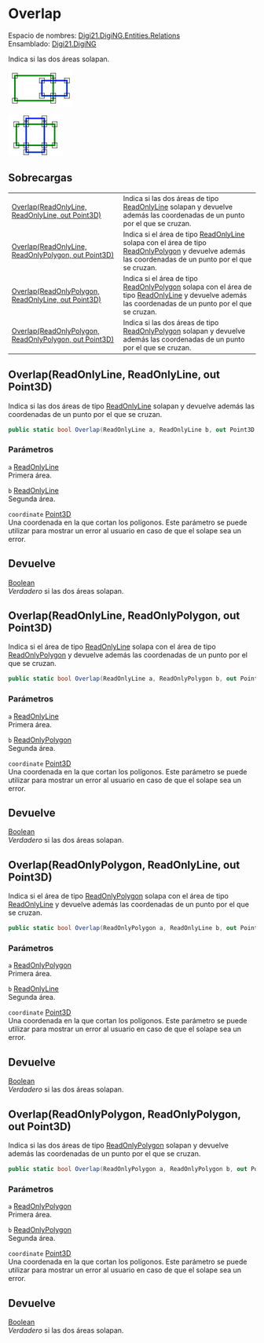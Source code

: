# Overlap

Espacio de nombres: [Digi21.DigiNG.Entities.Relations](../../)  
Ensamblado: [Digi21.DigiNG](../../../)

Indica si las dos áreas solapan.

![&#xC1;rea solapa &#xE1;rea](../../../../../../../../.gitbook/assets/areasolapaarea.png)

![&#xC1;rea solapa &#xE1;rea](../../../../../../../../.gitbook/assets/areasolapaarea2.png)

## Sobrecargas

|  |  |
| :--- | :--- |
| [Overlap\(ReadOnlyLine, ReadOnlyLine, out Point3D\)](overlap.md#overlap-readonlyline-readonlyline-out-point-3-d) | Indica si las dos áreas de tipo [ReadOnlyLine](../../../digi21.diging.entities/readonlyline/) solapan y devuelve además las coordenadas de un punto por el que se cruzan. |
| [Overlap\(ReadOnlyLine, ReadOnlyPolygon, out Point3D\)](overlap.md#overlap-readonlyline-readonlypolygon-out-point-3-d) | Indica si el área de tipo [ReadOnlyLine](../../../digi21.diging.entities/readonlyline/) solapa con el área de tipo [ReadOnlyPolygon](../../../digi21.diging.entities/readonlypolygon/) y devuelve además las coordenadas de un punto por el que se cruzan. |
| [Overlap\(ReadOnlyPolygon, ReadOnlyLine, out Point3D\)](overlap.md#overlap-readonlypolygon-readonlyline-out-point-3-d) | Indica si el área de tipo [ReadOnlyPolygon](../../../digi21.diging.entities/readonlypolygon/) solapa con el área de tipo [ReadOnlyLine](../../../digi21.diging.entities/readonlyline/) y devuelve además las coordenadas de un punto por el que se cruzan. |
| [Overlap\(ReadOnlyPolygon, ReadOnlyPolygon, out Point3D\)](overlap.md#overlap-readonlypolygon-readonlypolygon-out-point-3-d) | Indica si las dos áreas de tipo [ReadOnlyPolygon](../../../digi21.diging.entities/readonlypolygon/) solapan y devuelve además las coordenadas de un punto por el que se cruzan. |

## Overlap\(ReadOnlyLine, ReadOnlyLine, out Point3D\)

Indica si las dos áreas de tipo [ReadOnlyLine](../../../digi21.diging.entities/readonlyline/) solapan y devuelve además las coordenadas de un punto por el que se cruzan.

```csharp
public static bool Overlap(ReadOnlyLine a, ReadOnlyLine b, out Point3D coordinate)
```

### Parámetros

`a` [ReadOnlyLine](../../../digi21.diging.entities/readonlyline/)  
Primera área.

`b` [ReadOnlyLine](../../../digi21.diging.entities/readonlyline/)  
Segunda área.

`coordinate` [Point3D](../../../digi21.math/point3d.md)  
Una coordenada en la que cortan los polígonos. Este parámetro se puede utilizar para mostrar un error al usuario en caso de que el solape sea un error.

## Devuelve

[Boolean](https://docs.microsoft.com/en-us/dotnet/api/system.boolean?view=net-5.0)  
_Verdadero_ si las dos áreas solapan.

## Overlap\(ReadOnlyLine, ReadOnlyPolygon, out Point3D\)

Indica si el área de tipo [ReadOnlyLine](../../../digi21.diging.entities/readonlyline/) solapa con el área de tipo [ReadOnlyPolygon](../../../digi21.diging.entities/readonlypolygon/) y devuelve además las coordenadas de un punto por el que se cruzan.

```csharp
public static bool Overlap(ReadOnlyLine a, ReadOnlyPolygon b, out Point3D coordinate)
```

### Parámetros

`a` [ReadOnlyLine](../../../digi21.diging.entities/readonlyline/)  
Primera área.

`b` [ReadOnlyPolygon](../../../digi21.diging.entities/readonlypolygon/)  
Segunda área.

`coordinate` [Point3D](../../../digi21.math/point3d.md)  
Una coordenada en la que cortan los polígonos. Este parámetro se puede utilizar para mostrar un error al usuario en caso de que el solape sea un error.

## Devuelve

[Boolean](https://docs.microsoft.com/en-us/dotnet/api/system.boolean?view=net-5.0)  
_Verdadero_ si las dos áreas solapan.

## Overlap\(ReadOnlyPolygon, ReadOnlyLine, out Point3D\)

Indica si el área de tipo [ReadOnlyPolygon](../../../digi21.diging.entities/readonlypolygon/) solapa con el área de tipo [ReadOnlyLine](../../../digi21.diging.entities/readonlyline/) y devuelve además las coordenadas de un punto por el que se cruzan.

```csharp
public static bool Overlap(ReadOnlyPolygon a, ReadOnlyLine b, out Point3D coordinate)
```

### Parámetros

`a` [ReadOnlyPolygon](../../../digi21.diging.entities/readonlypolygon/)  
Primera área.

`b` [ReadOnlyLine](../../../digi21.diging.entities/readonlyline/)  
Segunda área.

`coordinate` [Point3D](../../../digi21.math/point3d.md)  
Una coordenada en la que cortan los polígonos. Este parámetro se puede utilizar para mostrar un error al usuario en caso de que el solape sea un error.

## Devuelve

[Boolean](https://docs.microsoft.com/en-us/dotnet/api/system.boolean?view=net-5.0)  
_Verdadero_ si las dos áreas solapan.

## Overlap\(ReadOnlyPolygon, ReadOnlyPolygon, out Point3D\)

Indica si las dos áreas de tipo [ReadOnlyPolygon](../../../digi21.diging.entities/readonlypolygon/) solapan y devuelve además las coordenadas de un punto por el que se cruzan.

```csharp
public static bool Overlap(ReadOnlyPolygon a, ReadOnlyPolygon b, out Point3D coordinate)
```

### Parámetros

`a` [ReadOnlyPolygon](../../../digi21.diging.entities/readonlypolygon/)  
Primera área.

`b` [ReadOnlyPolygon](../../../digi21.diging.entities/readonlypolygon/)  
Segunda área.

`coordinate` [Point3D](../../../digi21.math/point3d.md)  
Una coordenada en la que cortan los polígonos. Este parámetro se puede utilizar para mostrar un error al usuario en caso de que el solape sea un error.

## Devuelve

[Boolean](https://docs.microsoft.com/en-us/dotnet/api/system.boolean?view=net-5.0)  
_Verdadero_ si las dos áreas solapan.





